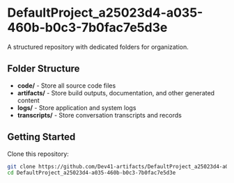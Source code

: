 # DefaultProject_a25023d4-a035-460b-b0c3-7b0fac7e5d3e
A structured repository with dedicated folders for organization.

## Folder Structure

- **code/** - Store all source code files
- **artifacts/** - Store build outputs, documentation, and other generated content
- **logs/** - Store application and system logs
- **transcripts/** - Store conversation transcripts and records

## Getting Started

Clone this repository:
```bash
git clone https://github.com/Dev41-artifacts/DefaultProject_a25023d4-a035-460b-b0c3-7b0fac7e5d3e
cd DefaultProject_a25023d4-a035-460b-b0c3-7b0fac7e5d3e
```
